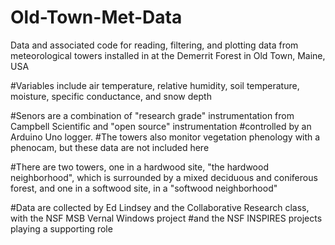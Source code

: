 # Old-Town-Met-Data
Data and associated code for reading, filtering, and plotting data from meteorological towers installed in at the Demerrit Forest in Old Town, Maine, USA

#Variables include air temperature, relative humidity, soil temperature, moisture, specific conductance, and snow depth

#Senors are a combination of "research grade" instrumentation from Campbell Scientific and "open source" instrumentation
#controlled by an Arduino Uno logger.
#The towers also monitor vegetation phenology with a phenocam, but these data are not included here

#There are two towers, one in a hardwood site, "the hardwood neighborhood", which is surrounded by a mixed deciduous and coniferous forest, and one in a softwood site, in a "softwood neighborhood"

#Data are collected by Ed Lindsey and the Collaborative Research class, with the NSF MSB Vernal Windows project 
#and the NSF INSPIRES projects playing a supporting role
